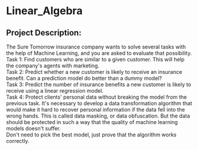 # Linear_Algebra
## Project Description: 
The Sure Tomorrow insurance company wants to solve several tasks with the help of Machine Learning, and you are asked to evaluate that possibility.\
Task 1: Find customers who are similar to a given customer. This will help the company's agents with marketing.\
Task 2: Predict whether a new customer is likely to receive an insurance benefit. Can a prediction model do better than a dummy model?\
Task 3: Predict the number of insurance benefits a new customer is likely to receive using a linear regression model.\
Task 4: Protect clients' personal data without breaking the model from the previous task. It's necessary to develop a data transformation algorithm that would make it hard to recover personal information if the data fell into the wrong hands. This is called data masking, or data obfuscation. But the data should be protected in such a way that the quality of machine learning models doesn't suffer.\
Don't need to pick the best model, just prove that the algorithm works correctly.
